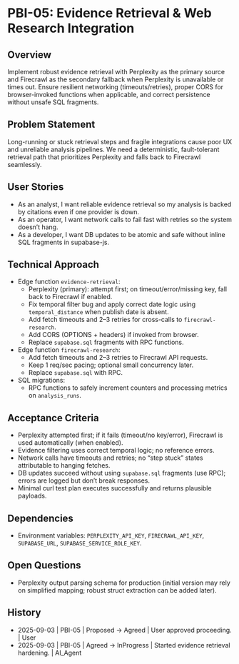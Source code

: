 # PBI-05: Evidence Retrieval & Web Research Integration

## Overview
Implement robust evidence retrieval with Perplexity as the primary source and Firecrawl as the secondary fallback when Perplexity is unavailable or times out. Ensure resilient networking (timeouts/retries), proper CORS for browser-invoked functions when applicable, and correct persistence without unsafe SQL fragments.

## Problem Statement
Long-running or stuck retrieval steps and fragile integrations cause poor UX and unreliable analysis pipelines. We need a deterministic, fault-tolerant retrieval path that prioritizes Perplexity and falls back to Firecrawl seamlessly.

## User Stories
- As an analyst, I want reliable evidence retrieval so my analysis is backed by citations even if one provider is down.
- As an operator, I want network calls to fail fast with retries so the system doesn’t hang.
- As a developer, I want DB updates to be atomic and safe without inline SQL fragments in supabase-js.

## Technical Approach
- Edge function `evidence-retrieval`:
  - Perplexity (primary): attempt first; on timeout/error/missing key, fall back to Firecrawl if enabled.
  - Fix temporal filter bug and apply correct date logic using `temporal_distance` when publish date is absent.
  - Add fetch timeouts and 2–3 retries for cross-calls to `firecrawl-research`.
  - Add CORS (OPTIONS + headers) if invoked from browser.
  - Replace `supabase.sql` fragments with RPC functions.
- Edge function `firecrawl-research`:
  - Add fetch timeouts and 2–3 retries to Firecrawl API requests.
  - Keep 1 req/sec pacing; optional small concurrency later.
  - Replace `supabase.sql` with RPC.
- SQL migrations:
  - RPC functions to safely increment counters and processing metrics on `analysis_runs`.

## Acceptance Criteria
- Perplexity attempted first; if it fails (timeout/no key/error), Firecrawl is used automatically (when enabled).
- Evidence filtering uses correct temporal logic; no reference errors.
- Network calls have timeouts and retries; no “step stuck” states attributable to hanging fetches.
- DB updates succeed without using `supabase.sql` fragments (use RPC); errors are logged but don’t break responses.
- Minimal curl test plan executes successfully and returns plausible payloads.

## Dependencies
- Environment variables: `PERPLEXITY_API_KEY`, `FIRECRAWL_API_KEY`, `SUPABASE_URL`, `SUPABASE_SERVICE_ROLE_KEY`.

## Open Questions
- Perplexity output parsing schema for production (initial version may rely on simplified mapping; robust struct extraction can be added later).

## History
- 2025-09-03 | PBI-05 | Proposed -> Agreed | User approved proceeding. | User
- 2025-09-03 | PBI-05 | Agreed -> InProgress | Started evidence retrieval hardening. | AI_Agent
